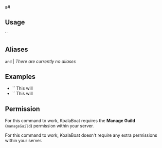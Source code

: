 a# 

## Usage
``

## Aliases
`` and `` | *There are currently no aliases*

## Examples
- `` This will 
- `` This will 

## Permission
For this command to work, KoalaBoat requires the **Manage Guild** (`manageGuild`)  permission within your server.

For this command to work, KoalaBoat doesn't require any extra permissions within your server.